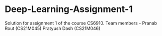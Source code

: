 # Deep-Learning-Assignment-1
Solution for assignment 1 of the course CS6910.
Team members - 
  Pranab Rout (CS21M045)
  Pratyush Dash (CS21M046)

